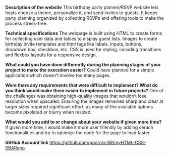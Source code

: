 
**Description of the website**
  This birthday party planner/RSVP website lets hosts choose a theme, personalize it, and send invites to guests. 
  It keeps party planning organized by collecting RSVPs and offering tools to make the process stress-free.

**Technical specifications**
  The webpage is built using HTML to create forms for collecting user data and tables to display guest lists. 
  Images to create birthday invite templates and html tags like labels, inputs, buttons, dropdown box, checkbox, etc.
  CSS is used for styling, including transitions and flexbox layouts for a responsive design.
  
**What could you have done differently during the planning stages of your project to make the execution easier?**
 Could have planned for a simple application which doesn't involve too many pages.
 
**Were there any requirements that were difficult to implement? What do you think would make them easier to implement in future projects?**
  One of the challenges was obtaining high-quality images that wouldn’t lose resolution when upscaled. 
  Ensuring the images remained sharp and clear at larger sizes required significant effort, as many of the available options became pixelated or blurry when resized. 
  
**What would you add to or change about your website if given more time?**
 If given more time, I would make it more user friendly  by adding serach functionalities and try to optimize the code for the page to load faster.
 
**GitHub Account link**
https://github.com/poorniv-89/myHTML-CSS-SBARepo
